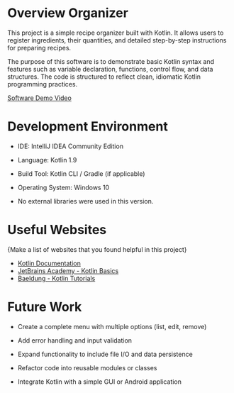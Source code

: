 # Overview Organizer

This project is a simple recipe organizer built with Kotlin. It allows users to register ingredients, their quantities, and detailed step-by-step instructions for preparing recipes.

The purpose of this software is to demonstrate basic Kotlin syntax and features such as variable declaration, functions, control flow, and data structures. The code is structured to reflect clean, idiomatic Kotlin programming practices.

[Software Demo Video](https://youtu.be/puiZFCAgvS0)

# Development Environment

- IDE: IntelliJ IDEA Community Edition

- Language: Kotlin 1.9

- Build Tool: Kotlin CLI / Gradle (if applicable)

- Operating System: Windows 10

- No external libraries were used in this version.

# Useful Websites

{Make a list of websites that you found helpful in this project}

- [Kotlin Documentation](https://kotlinlang.org/docs/home.html)
- [JetBrains Academy - Kotlin Basics](https://hyperskill.org/courses/18)
- [Baeldung - Kotlin Tutorials](https://www.baeldung.com/kotlin/)

# Future Work

- Create a complete menu with multiple options (list, edit, remove)

- Add error handling and input validation

- Expand functionality to include file I/O and data persistence

- Refactor code into reusable modules or classes

- Integrate Kotlin with a simple GUI or Android application